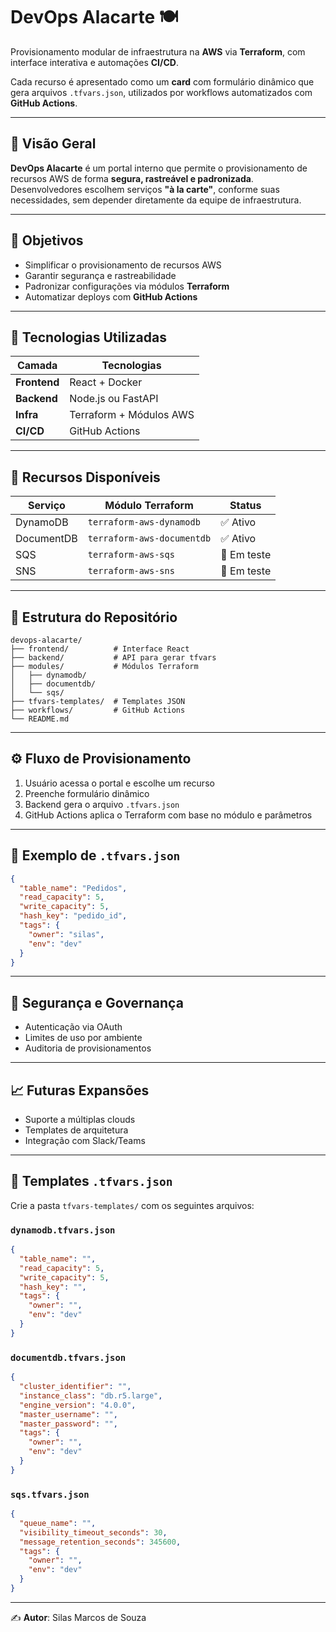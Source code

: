 # DevOps Alacarte 🍽️  
Provisionamento modular de infraestrutura na **AWS** via **Terraform**, com interface interativa e automações **CI/CD**.  

Cada recurso é apresentado como um **card** com formulário dinâmico que gera arquivos `.tfvars.json`, utilizados por workflows automatizados com **GitHub Actions**.  

---

## 📌 Visão Geral  
**DevOps Alacarte** é um portal interno que permite o provisionamento de recursos AWS de forma **segura, rastreável e padronizada**.  
Desenvolvedores escolhem serviços **"à la carte"**, conforme suas necessidades, sem depender diretamente da equipe de infraestrutura.  

---

## 🚀 Objetivos  
- Simplificar o provisionamento de recursos AWS  
- Garantir segurança e rastreabilidade  
- Padronizar configurações via módulos **Terraform**  
- Automatizar deploys com **GitHub Actions**  

---

## 🧪 Tecnologias Utilizadas  

| Camada         | Tecnologias                |
|----------------|----------------------------|
| **Frontend**   | React + Docker             |
| **Backend**    | Node.js ou FastAPI         |
| **Infra**      | Terraform + Módulos AWS    |
| **CI/CD**      | GitHub Actions             |

---

## 🧩 Recursos Disponíveis  

| Serviço      | Módulo Terraform       | Status     |
|--------------|------------------------|------------|
| DynamoDB     | `terraform-aws-dynamodb` | ✅ Ativo    |
| DocumentDB   | `terraform-aws-documentdb` | ✅ Ativo    |
| SQS          | `terraform-aws-sqs`       | 🚧 Em teste |
| SNS          | `terraform-aws-sns`       | 🚧 Em teste |

---

## 📁 Estrutura do Repositório  

```plaintext
devops-alacarte/
├── frontend/          # Interface React
├── backend/           # API para gerar tfvars
├── modules/           # Módulos Terraform
│   ├── dynamodb/
│   ├── documentdb/
│   └── sqs/
├── tfvars-templates/  # Templates JSON
├── workflows/         # GitHub Actions
└── README.md
```

---

## ⚙️ Fluxo de Provisionamento  

1. Usuário acessa o portal e escolhe um recurso  
2. Preenche formulário dinâmico  
3. Backend gera o arquivo `.tfvars.json`  
4. GitHub Actions aplica o Terraform com base no módulo e parâmetros  

---

## 📜 Exemplo de `.tfvars.json`  

```json
{
  "table_name": "Pedidos",
  "read_capacity": 5,
  "write_capacity": 5,
  "hash_key": "pedido_id",
  "tags": {
    "owner": "silas",
    "env": "dev"
  }
}
```

---

## 🔐 Segurança e Governança  
- Autenticação via OAuth  
- Limites de uso por ambiente  
- Auditoria de provisionamentos  

---

## 📈 Futuras Expansões  
- Suporte a múltiplas clouds  
- Templates de arquitetura  
- Integração com Slack/Teams  

---

## 🧪 Templates `.tfvars.json`  

Crie a pasta `tfvars-templates/` com os seguintes arquivos:  

### `dynamodb.tfvars.json`  
```json
{
  "table_name": "",
  "read_capacity": 5,
  "write_capacity": 5,
  "hash_key": "",
  "tags": {
    "owner": "",
    "env": "dev"
  }
}
```

### `documentdb.tfvars.json`  
```json
{
  "cluster_identifier": "",
  "instance_class": "db.r5.large",
  "engine_version": "4.0.0",
  "master_username": "",
  "master_password": "",
  "tags": {
    "owner": "",
    "env": "dev"
  }
}
```

### `sqs.tfvars.json`  
```json
{
  "queue_name": "",
  "visibility_timeout_seconds": 30,
  "message_retention_seconds": 345600,
  "tags": {
    "owner": "",
    "env": "dev"
  }
}
```

---
✍️ **Autor**: Silas Marcos de Souza
